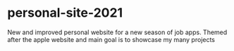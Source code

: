 # personal-site-2021
New and improved personal website for a new season of job apps. Themed after the apple website and main goal is to showcase my many projects

